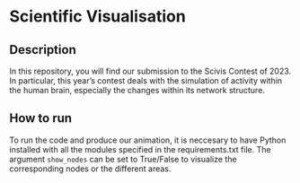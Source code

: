 # Scientific Visualisation

## Description
In this repository, you will find our submission to the Scivis Contest of 2023. In particular, this year’s contest deals with the simulation of activity within the human brain, especially the changes within its network structure.

## How to run
To run the code and produce our animation, it is neccesary to have Python installed with all the modules specified in the requirements.txt file.
The argument `show_nodes` can be set to True/False to visualize the corresponding nodes or the different areas.
